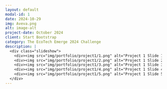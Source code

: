 ```yaml
---
layout: default
modal-id: 1
date: 2024-10-29
img: Aveva.png
alt: image-alt
project-date: October 2024
client: Start Bootstrap
category: The EcoTech Emerge 2024 Challenge
description: |
  <div class="slideshow">
    <div><img src="img/portfolio/project1/1.png" alt="Project 1 Slide 1"></div>
    <div><img src="img/portfolio/project1/2.png" alt="Project 1 Slide 2"></div>
    <div><img src="img/portfolio/project1/3.png" alt="Project 1 Slide 3"></div>
    <div><img src="img/portfolio/project1/4.png" alt="Project 1 Slide 4"></div>
    <div><img src="img/portfolio/project1/5.png" alt="Project 1 Slide 5"></div>
  </div>
---
```


